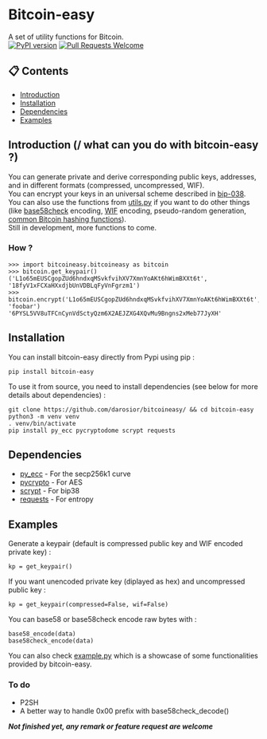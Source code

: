 # Bitcoin-easy
A set of utility functions for Bitcoin.  
[![PyPI version](https://badge.fury.io/py/bitcoin-easy.svg)](https://badge.fury.io/py/bitcoin-easy) [![Pull Requests Welcome](https://img.shields.io/badge/PRs-welcome-brightgreen.svg)](http://makeapullrequest.com)

## :clipboard: Contents

- [Introduction](#introduction--what-can-you-do-with-bitcoin-easy-)
- [Installation](#installation)
- [Dependencies](#dependencies)
- [Examples](#examples)


## Introduction (/ what can you do with bitcoin-easy ?)
You can generate private and derive corresponding public keys, addresses, and in different formats (compressed, uncompressed, WIF).  
You can encrypt your keys in  an universal scheme described in [bip-038](https://github.com/bitcoin/bips/blob/master/bip-0038.mediawiki).  
You can also use the functions from [utils.py](https://github.com/darosior/bitcoin-utils/blob/master/utils.py) if you want to do other things (like [base58check](https://github.com/darosior/bitcoin-utils/blob/master/utils.py#L53) encoding, [WIF](https://github.com/darosior/bitcoin-utils/blob/master/utils.py#L46) encoding, pseudo-random generation, [common Bitcoin hashing functions](https://github.com/darosior/bitcoin-utils/blob/master/utils.py#L19)).  
Still in development, more functions to come.

### How ?
```
>>> import bitcoineasy.bitcoineasy as bitcoin
>>> bitcoin.get_keypair()
('L1o65mEUSCgopZUd6hndxqMSvkfvihXV7XmnYoAKt6hWimBXXt6t', '18fyV1xFCXaHXxdjbUnVDBLqFyVnFgrzm1')
>>> bitcoin.encrypt('L1o65mEUSCgopZUd6hndxqMSvkfvihXV7XmnYoAKt6hWimBXXt6t', 'foobar')
'6PYSL5VV8uTFCnCynVdSctyQzm6X2AEJZXG4XQvMu9Bngns2xMeb77JyXH'
```  
   
   
## Installation
You can install bitcoin-easy directly from Pypi using pip :
```
pip install bitcoin-easy
```
To use it from source, you need to install dependencies (see below for more details about dependencies) :
```
git clone https://github.com/darosior/bitcoineasy/ && cd bitcoin-easy
python3 -m venv venv
. venv/bin/activate
pip install py_ecc pycryptodome scrypt requests
```
  
  
## Dependencies
- [py_ecc](https://github.com/ethereum/py_ecc) - For the secp256k1 curve
- [pycrypto](https://pypi.org/project/pycrypto/) - For AES
- [scrypt](https://pypi.org/project/scrypt/) - For bip38
- [requests](http://docs.python-requests.org/en/master/) - For entropy
  
  
## Examples
Generate a keypair (default is compressed public key and WIF encoded private key) : 
```
kp = get_keypair()
```
If you want unencoded private key (diplayed as hex) and uncompressed public key : 
```
kp = get_keypair(compressed=False, wif=False)
```
You can base58 or base58check encode raw bytes with : 
```
base58_encode(data)
base58check_encode(data)
```
You can also check [example.py](https://github.com/darosior/bitcoineasy/blob/master/bitcoineasy/exemple.py) which is a showcase of some functionalities provided by bitcoin-easy.   

  
### To do
- P2SH
- A better way to handle 0x00 prefix with base58check_decode()
  
  
**_Not finished yet, any remark or feature request are welcome_**
